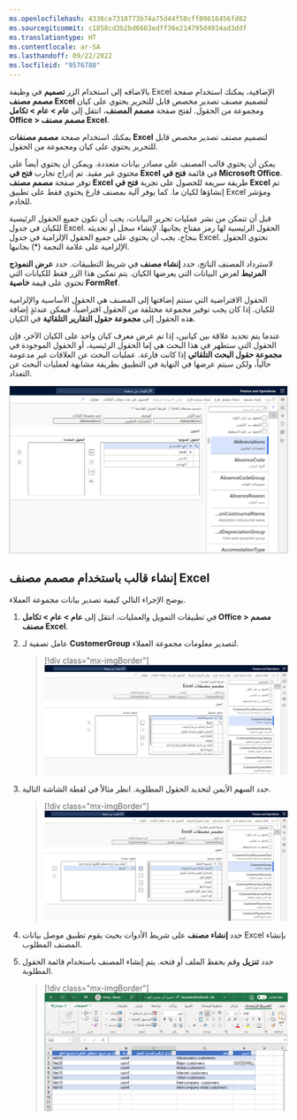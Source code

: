 ```yaml
---
ms.openlocfilehash: 4336ce7310773b74a75d44f50cff09616456fd82
ms.sourcegitcommit: c1858cd3b2bd6663edff36e214795d4934ad3ddf
ms.translationtype: HT
ms.contentlocale: ar-SA
ms.lasthandoff: 09/22/2022
ms.locfileid: "9576788"
---
```

بالاضافه إلى استخدام الزر **تصميم** في وظيفة Excel الإضافية، يمكنك استخدام صفحة **مصمم مصنف Excel** لتصميم مصنف تصدير مخصص قابل للتحرير يحتوي على كيان ومجموعة من الحقول. لفتح صفحة **مصمم المصنف**، انتقل إلى **عام > عام >  تكامل Office > مصمم مصنف Excel**. 

يمكنك استخدام صفحة **مصمم مصنفات Excel** لتصميم مصنف تصدير مخصص قابل للتحرير يحتوي على كيان ومجموعة من الحقول. 

يمكن أن يحتوي قالب المصنف على مصادر بيانات متعددة. ويمكن أن يحتوي أيضاً على محتوي غير مقيد. تم إدراج تجارب **فتح في Excel** في قائمة **فتح في Microsoft Office**. توفر صفحة **مصمم مصنف Excel** طريقة سريعة للحصول على تجربة **فتح في Excel** تم إنشاؤها لكيان ما. كما يوفر آلية بمصنف فارغ يحتوي فقط على تطبيق Excel ومؤشر للخادم.

قبل أن تتمكن من نشر عمليات تحرير البيانات، يجب أن تكون جميع الحقول الرئيسية للكيان في جدول Excel. الحقول الرئيسية لها رمز مفتاح بجانبها. لإنشاء سجل أو تحديثه بنجاح، يجب أن يحتوي على جميع الحقول الإلزامية في جدول Excel. تحتوي الحقول الإلزامية على علامة النجمة (*) بجانبها.

لاسترداد المصنف الناتج، حدد **إنشاء مصنف** في شريط التطبيقات. حدد **عرض النموذج المرتبط** لعرض البيانات التي يعرضها الكيان. يتم تمكين هذا الزر فقط للكيانات التي تحتوي على قيمة **خاصية FormRef**.

الحقول الافتراضية التي ستتم إضافتها إلى المصنف هي الحقول الأساسية والإلزامية للكيان. إذا كان يجب توفير مجموعة مختلفة من الحقول افتراضياً، فيمكن عندئذٍ إضافة هذه الحقول إلى **مجموعة حقول التقارير التلقائية** في الكيان. 

عندما يتم تحديد علاقة بين كيانين، إذا تم عرض معرف كيان واحد على الكيان الآخر، فإن الحقول التي ستظهر في هذا البحث هي إما الحقول الرئيسية، أو الحقول الموجودة في **مجموعة حقول البحث التلقائي** إذا كانت فارغة. عمليات البحث عن العلاقات غير مدعومة حالياً، ولكن سيتم عرضها في النهاية في التطبيق بطريقة مشابهة لعمليات البحث عن التعداد. 
 
![لقطة شاشة لصفحة مصمم مصنف Excel.](../media/workbook-designer.png)

## <a name="create-a-template-by-using-the-excel-workbook-designer"></a>إنشاء قالب باستخدام مصمم مصنف Excel
يوضح الإجراء التالي كيفية تصدير بيانات مجموعة العملاء.



1. في تطبيقات التمويل والعمليات، انتقل إلى **عام > عام > تكامل Office > مصمم مصنف Excel**.
2. عامل تصفية لـ **CustomerGroup** لتصدير معلومات مجموعة العملاء.
    
    > [!div class="mx-imgBorder"]
    > [![لقطة شاشة لصفحة مصمم مصنف Excel التي تُظهر عامل تصفية CustomerGroup.](../media/customer-group.png)](../media/customer-group.png#lightbox)

3. حدد السهم الأيمن لتحديد الحقول المطلوبة. انظر مثالاً في لقطة الشاشة التالية.
    
    > [!div class="mx-imgBorder"]
    > [![لقطة شاشة لصفحة مصمم مصنف Excel التي تُظهر تحديد الحقول المطلوبة.](../media/required-fields.png)](../media/required-fields.png#lightbox)

4. حدد **إنشاء مصنف** على شريط الأدوات بحيث يقوم تطبيق موصل بيانات Excel بإنشاء المصنف المطلوب.
5. حدد **تنزيل** وقم بحفظ الملف أو فتحه. يتم إنشاء المصنف باستخدام قائمة الحقول المطلوبة.

    > [!div class="mx-imgBorder"]
    > [![لقطة شاشة لورقة عمل Excel التي تم إنشاؤها من صفحة "مصمم المصنف".](../media/worksheet.png)](../media/worksheet.png#lightbox)
 
